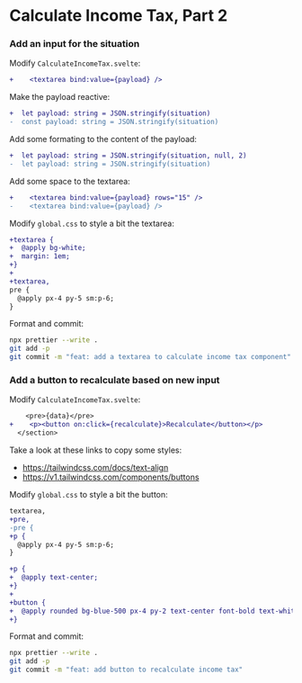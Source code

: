 # Calculate Income Tax, Part 2

### Add an input for the situation

Modify `CalculateIncomeTax.svelte`:

```diff
+    <textarea bind:value={payload} />
```

Make the payload reactive:

```diff
+  let payload: string = JSON.stringify(situation)
-  const payload: string = JSON.stringify(situation)
```

Add some formating to the content of the payload:

```diff
+  let payload: string = JSON.stringify(situation, null, 2)
-  let payload: string = JSON.stringify(situation)
```

Add some space to the textarea:

```diff
+    <textarea bind:value={payload} rows="15" />
-    <textarea bind:value={payload} />
```

Modify `global.css` to style a bit the textarea:

```diff
+textarea {
+  @apply bg-white;
+  margin: 1em;
+}
+
+textarea,
pre {
  @apply px-4 py-5 sm:p-6;
}
```

Format and commit:

```sh
npx prettier --write .
git add -p
git commit -m "feat: add a textarea to calculate income tax component"
```

### Add a button to recalculate based on new input

Modify `CalculateIncomeTax.svelte`:

```diff
    <pre>{data}</pre>
+    <p><button on:click={recalculate}>Recalculate</button></p>
  </section>
```

Take a look at these links to copy some styles:

- https://tailwindcss.com/docs/text-align
- https://v1.tailwindcss.com/components/buttons

Modify `global.css` to style a bit the button:

```diff
textarea,
+pre,
-pre {
+p {
  @apply px-4 py-5 sm:p-6;
}

+p {
+  @apply text-center;
+}
+
+button {
+  @apply rounded bg-blue-500 px-4 py-2 text-center font-bold text-white hover:bg-blue-600;
+}
```

Format and commit:

```sh
npx prettier --write .
git add -p
git commit -m "feat: add button to recalculate income tax"
```
